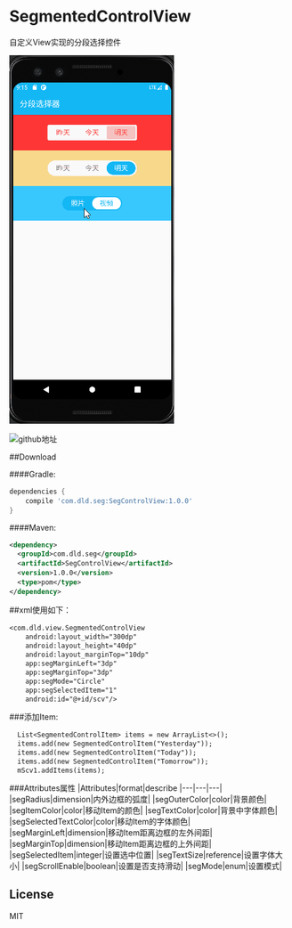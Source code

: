# SegmentedControlView

自定义View实现的分段选择控件

![效果图](https://github.com/danledian/SegmentedControl/blob/master/gif/seg.gif)

![github地址](https://github.com/danledian/SegmentedControl)

##Download

####Gradle:
~~~groovy
dependencies {
    compile 'com.dld.seg:SegControlView:1.0.0'
}
~~~

####Maven:
~~~xml
<dependency>
  <groupId>com.dld.seg</groupId>
  <artifactId>SegControlView</artifactId>
  <version>1.0.0</version>
  <type>pom</type>
</dependency>
~~~

##xml使用如下：

    <com.dld.view.SegmentedControlView
        android:layout_width="300dp"
        android:layout_height="40dp"
        android:layout_marginTop="10dp"
        app:segMarginLeft="3dp"
        app:segMarginTop="3dp"
        app:segMode="Circle"
        app:segSelectedItem="1"
        android:id="@+id/scv"/>
        
###添加Item:
 
      List<SegmentedControlItem> items = new ArrayList<>();
      items.add(new SegmentedControlItem("Yesterday"));
      items.add(new SegmentedControlItem("Today"));
      items.add(new SegmentedControlItem("Tomorrow"));
      mScv1.addItems(items);

###Attributes属性
|Attributes|format|describe
|---|---|---|
|segRadius|dimension|内外边框的弧度|
|segOuterColor|color|背景颜色|
|segItemColor|color|移动Item的颜色|
|segTextColor|color|背景中字体颜色|
|segSelectedTextColor|color|移动Item的字体颜色|
|segMarginLeft|dimension|移动Item距离边框的左外间距|
|segMarginTop|dimension|移动Item距离边框的上外间距|
|segSelectedItem|integer|设置选中位置|
|segTextSize|reference|设置字体大小|
|segScrollEnable|boolean|设置是否支持滑动|
|segMode|enum|设置模式|
      
## License

MIT
